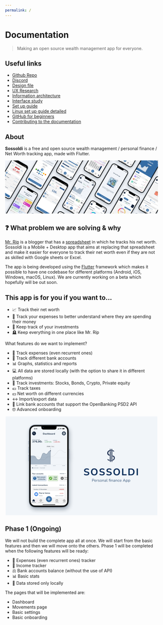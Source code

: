 ```yaml
---
permalink: /
---
```

# **Documentation**
> Making an open source wealth management app for everyone.

## Useful links

-   [Github Repo](https://github.com/RIP-Comm/sossoldi)
-   [Discord](http://mr.rip/discord)
-   [Design file](https://www.figma.com/file/6NyY9yqunpbU7HIkbNEAL3/Sossoldi-App?node-id=0%3A1)
-   [UX Research](https://www.federicopozzato.it/portfolio/sossoldi-personal-finance-app)
-   [Information architecture](https://www.figma.com/file/xjVHAaHznRW1OFAJvp8DXn/Sossoldi-App---Figjam?node-id=0%3A1)
-   [Interface study](https://www.notion.so/Sossoldi-Personal-finance-app-dd37eb9cbb2c44e59dd74f85e843e865)
-   [Set up guide](setup.md)
-   [Linux set up guide detailed](setup-linux-evironment.md)
-   [GitHub for beginners](PR-guide.md)
-   [Contributing to the documentation](doc-guide.md)

## About

**Sossoldi** is a free and open source wealth management / personal finance / Net Worth tracking app, made with Flutter.


<div>
    <img src="./assets/sossoldi project cover.jpg" width="1000" alt="Sossoldi icon">
</div>

## ❓ What problem we are solving & why

[Mr. Rip](https://retireinprogress.com/) is a blogger that has a [spreadsheet](https://docs.google.com/spreadsheets/d/1ilL6rBdzIQ6yRotqOKLUKI7KXFxu5_cZ5FQgdYTSHJk/edit#gid=138629885) in which he tracks his net worth. Sossoldi is a Mobile + Desktop app that aims at replacing that spreadsheet and make it easier for everyone to track their net worth even if they are not as skilled with Google sheets or Excel.

The app is being developed using the [Flutter](https://docs.flutter.dev/get-started/install) framework which makes it possible to have one codebase for different platforms (Android, iOS, Windows, macOS, Linux). We are currently working on a beta which hopefully will be out soon.

## This app is for you if you want to...

-   📈 Track their net worth
-   💸 Track your expenses to better understand where they are spending their money
-   👀 Keep track of your investments
-   🪦 Keep everything in one place like Mr. Rip

What features do we want to implement?
-   💸 Track expenses (even recurrent ones)
-   🏦 Track different bank accounts
-   📊 Graphs, statistics and reports
-   💻 All data are stored locally (with the option to share it in different platforms)
-   👀 Track investments: Stocks, Bonds, Crypto, Private equity
-   💶 Track taxes
-   💴 Net worth on different currencies
-   ↔️ Import/export data
-   🔗 Link bank accounts that support the OpenBanking PSD2 API
-   🤓 Advanced onboarding

<div align="center">
<img src="./assets/Sossoldi-portfolio-card-image.png" width="500" alt="Sossoldi icon">
</div>

## Phase 1 (Ongoing)
We will not build the complete app all at once. We will start from the basic features and then we will move onto the others.
Phase 1 will be completed when the following features will be ready:
-   💸 Expenses (even recurrent ones) tracker
-   🤑 Income tracker
-   ⚖️ Bank accounts balance (without the use of API)
-   📊 Basic stats
-   📱 Data stored only locally

The pages that will be implemented are:
-   Dashboard
-   Movements page
-   Basic settings
-   Basic onboarding

